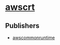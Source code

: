# [awscrt](https://pypi.org/project/awscrt)



## Publishers
- [awscommonruntime](https://pypi.org/user/awscommonruntime)

